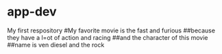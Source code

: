 # app-dev
My first respository
#My favorite movie is the fast and furious 
##because they have a l=ot of action and racing 
##and the character of this movie 
##name is ven diesel and the rock
